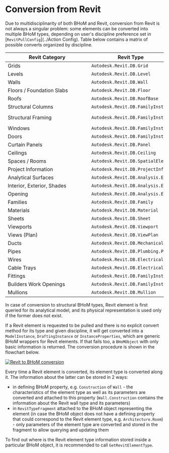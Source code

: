 # Conversion from Revit
Due to multidisciplinarity of both BHoM and Revit, conversion from Revit is not always a singular problem: some elements can be converted into multiple BHoM types, depending on user's discipline preference set in [`RevitPullConfig`](../Action Config). Table below contains a matrix of possible converts organized by discipline.

| <div style="width:250px">Revit Category</div> | <div style="width:250px">Revit Type</div> | <div style="width:250px">BHoM Physical</div> | <div style="width:250px">BHoM Structural</div> | <div style="width:250px">BHoM Envinronments</div> | <div style="width:250px">BHoM Architecture</div> | <div style="width:250px">BHoM Facade</div> |
|----------------|----------------|----------------|------------------|---------------------|-------------------|-------------------|
| Grids | `Autodesk.Revit.DB.Grid` | `BH.oM.Geometry.SettingOut.Grid` | `BH.oM.Geometry.SettingOut.Grid` | `BH.oM.Geometry.SettingOut.Grid` | `BH.oM.Geometry.SettingOut.Grid` | `BH.oM.Geometry.SettingOut.Grid` |
| Levels | `Autodesk.Revit.DB.Level` | `BH.oM.Geometry.SettingOut.Level` | `BH.oM.Geometry.SettingOut.Level` | `BH.oM.Geometry.SettingOut.Level` | `BH.oM.Geometry.SettingOut.Level` |`BH.oM.Geometry.SettingOut.Level` |
| Walls | `Autodesk.Revit.DB.Wall` | `BH.oM.Physical.Elements.Wall` | `BH.oM.Structure.Elements.Panel` | `BH.oM.Environment.Elements.Panel` | `BH.oM.Physical.Elements.Wall` |`BH.oM.Facade.Elements.CurtainWall` |
| Floors / Foundation Slabs | `Autodesk.Revit.DB.Floor` | `BH.oM.Physical.Elements.Floor` | `BH.oM.Structure.Elements.Panel` | `BH.oM.Environment.Elements.Panel` | `BH.oM.Physical.Elements.Floor` | `BH.oM.Physical.Elements.Floor` |
| Roofs | `Autodesk.Revit.DB.RoofBase` | `BH.oM.Physical.Elements.Roof` | `BH.oM.Structure.Elements.Panel` | `BH.oM.Environment.Elements.Panel` | `BH.oM.Physical.Elements.Roof` |`BH.oM.Physical.Elements.Roof` |
| Structural Columns | `Autodesk.Revit.DB.FamilyInstance` | `BH.oM.Physical.Elements.Column` | `List<BH.oM.Structure.Elements.Bar>` |  | `BH.oM.Physical.Elements.Column` |  |
| Structural Framing | `Autodesk.Revit.DB.FamilyInstance` | `BH.oM.Physical.Elements.Beam` / `BH.oM.Physical.Elements.Bracing` | `List<BH.oM.Structure.Elements.Bar>` |  | `BH.oM.Physical.Elements.Beam` / `BH.oM.Physical.Elements.Bracing` |  |
| Windows | `Autodesk.Revit.DB.FamilyInstance` | `BH.oM.Physical.Elements.Window` |  | `BH.oM.Physical.Elements.Window` | `BH.oM.Physical.Elements.Window` | `BH.oM.Facade.Elements.Opening` |
| Doors | `Autodesk.Revit.DB.FamilyInstance` | `BH.oM.Physical.Elements.Door` |  | `BH.oM.Physical.Elements.Door` | `BH.oM.Physical.Elements.Door` | `BH.oM.Facade.Elements.Opening` |
| Curtain Panels | `Autodesk.Revit.DB.Panel` | `BH.oM.Physical.Elements.Window` |  | `BH.oM.Physical.Elements.Window` | `BH.oM.Physical.Elements.Window` | `BH.oM.Facade.Elements.Opening` |
| Ceilings | `Autodesk.Revit.DB.Ceiling` | `BH.oM.Architecture.Elements.Ceiling` |  | `BH.oM.Environment.Elements.Panel` | `BH.oM.Architecture.Elements.Ceiling` |`BH.oM.Architecture.Elements.Ceiling` |
| Spaces / Rooms | `Autodesk.Revit.DB.SpatialElement` | `BHoM.Architecture.Elements.Room` |  | `BH.oM.Environment.Elements.Space` | `BHoM.Architecture.Elements.Room` |`BHoM.Architecture.Elements.Room` |
| Project Information | `Autodesk.Revit.DB.ProjectInfo` |  |  | `BH.oM.Environment.Elements.Building` |  |  |
| Analytical Surfaces | `Autodesk.Revit.DB.Analysis.EnergyAnalysisSpace` | `BH.oM.Environment.Elements.Space` |  | `BH.oM.Environment.Elements.Space` | `BH.oM.Environment.Elements.Space` | `BH.oM.Environment.Elements.Space` |
| Interior, Exterior, Shades | `Autodesk.Revit.DB.Analysis.EnergyAnalysisSurface` | `BH.oM.Environment.Elements.Panel` |  | `BH.oM.Environment.Elements.Panel` | `BH.oM.Environment.Elements.Panel` | `BH.oM.Environment.Elements.Panel` |
| Opening | `Autodesk.Revit.DB.Analysis.EnergyAnalysisOpening` | `BH.oM.Environment.Elements.Panel` |  | `BH.oM.Environment.Elements.Panel` | `BH.oM.Environment.Elements.Panel` |`BH.oM.Environment.Elements.Panel` |
| Families | `Autodesk.Revit.DB.Family` | `BH.oM.Adapters.Revit.Elements.Family` | `BH.oM.Adapters.Revit.Elements.Family` | `BH.oM.Adapters.Revit.Elements.Family` | `BH.oM.Adapters.Revit.Elements.Family` | `BH.oM.Adapters.Revit.Elements.Family` |
| Materials | `Autodesk.Revit.DB.Material` | `BH.oM.Physical.Materials.Material` | `BH.oM.Structure.MaterialFragments.IMaterialFragment` | `BH.oM.Environment.MaterialFragments.SolidMaterial` | `BH.oM.Physical.Materials.Material` | `BH.oM.Physical.Materials.Material` |
| Sheets | `Autodesk.Revit.DB.Sheet` | `BH.oM.Adapters.Revit.Elements.ViewSheet` | `BH.oM.Adapters.Revit.Elements.ViewSheet` | `BH.oM.Adapters.Revit.Elements.ViewSheet` | `BH.oM.Adapters.Revit.Elements.ViewSheet` | `BH.oM.Adapters.Revit.Elements.ViewSheet` |
| Viewports | `Autodesk.Revit.DB.Viewport` | `BH.oM.Adapters.Revit.Elements.Viewport` | `BH.oM.Adapters.Revit.Elements.Viewport` | `BH.oM.Adapters.Revit.Elements.Viewport` | `BH.oM.Adapters.Revit.Elements.Viewport` | `BH.oM.Adapters.Revit.Elements.Viewport` |
| Views (Plan) | `Autodesk.Revit.DB.ViewPlan` | `BH.oM.Adapters.Revit.Elements.ViewPlan` | `BH.oM.Adapters.Revit.Elements.ViewPlan` | `BH.oM.Adapters.Revit.Elements.ViewPlan` | `BH.oM.Adapters.Revit.Elements.ViewPlan` | `BH.oM.Adapters.Revit.Elements.ViewPlan` |
| Ducts | `Autodesk.Revit.DB.Mechanical.Duct` | `BH.oM.MEP.System.Duct` |  | `BH.oM.MEP.System.Duct` | `BH.oM.MEP.System.Duct` |  |
| Pipes | `Autodesk.Revit.DB.Plumbing.Pipe` | `BH.oM.MEP.System.Pipe` |  | `BH.oM.MEP.System.Pipe` | `BH.oM.MEP.System.Pipe` |  |
| Wires | `Autodesk.Revit.DB.Electrical.Wire` | `BH.oM.MEP.System.Wire` |  | `BH.oM.MEP.System.Wire` | `BH.oM.MEP.System.Wire` |  |
| Cable Trays| `Autodesk.Revit.DB.Electrical.CableTray` | `BH.oM.MEP.System.CableTray` |  | `BH.oM.MEP.System.CableTray` | `BH.oM.MEP.System.CableTray` |  |
| Fittings | `Autodesk.Revit.DB.FamilyInstance` | `BH.oM.MEP.System.Fittings.Fitting` |  | `BH.oM.MEP.System.Fittings.Fitting` | `BH.oM.MEP.System.Fittings.Fitting` |  |
| Builders Work Openings | `Autodesk.Revit.DB.FamilyInstance` | `BH.oM.Architecture.BuildersWork.Opening` |  |  | `BH.oM.Architecture.BuildersWork.Opening` |  |
| Mullions | `Autodesk.Revit.DB.Mullion` |  |  |  |  | `BH.oM.Facade.Elements.FrameEdge` |

In case of conversion to structural BHoM types, Revit element is first queried for its analytical model, and its physical representation is used only if the former does not exist.

If a Revit element is requested to be pulled and there is no explicit convert method for its type and given discipline, it will get converted into a `ModelInstance`, `DraftingInstance` or `InstanceProperties`, which are generic BHoM wrappers for Revit elements. If that fails too, a `BHoMObject` with only basic information is returned. The conversion procedure is shown in the flowchart below.

[![Revit to BHoM conversion](https://user-images.githubusercontent.com/26874773/78885047-326ff780-7a5c-11ea-97a1-dcbfa70fcfa0.png)](https://user-images.githubusercontent.com/26874773/78885047-326ff780-7a5c-11ea-97a1-dcbfa70fcfa0.png)

Every time a Revit element is converted, its element type is converted along it. The information about the latter can be stored in 2 ways:

- in defining BHoM property, e.g. `Construction` of `Wall` - the characteristics of the element type as well as its parameters are converted and attached to this property (`Wall.Construction` contains the information about the Revit wall type and its parameters)
- in `RevitTypeFragment` attached to the BHoM object representing the element (in case the BHoM object does not have a defining property that could correspond to the Revit element type, e.g. `Architecture.Room`) - only parameters of the element type are converted and stored in the fragment to allow querying and updating them

To find out where is the Revit element type information stored inside a particular BHoM object, it is recommended to call `GetRevitElementType`.
